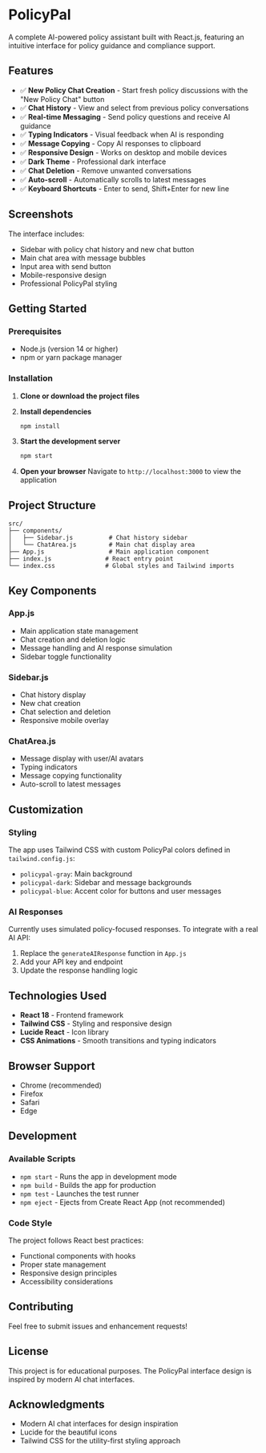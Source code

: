 # PolicyPal

A complete AI-powered policy assistant built with React.js, featuring an intuitive interface for policy guidance and compliance support.

## Features

- ✅ **New Policy Chat Creation** - Start fresh policy discussions with the "New Policy Chat" button
- ✅ **Chat History** - View and select from previous policy conversations
- ✅ **Real-time Messaging** - Send policy questions and receive AI guidance
- ✅ **Typing Indicators** - Visual feedback when AI is responding
- ✅ **Message Copying** - Copy AI responses to clipboard
- ✅ **Responsive Design** - Works on desktop and mobile devices
- ✅ **Dark Theme** - Professional dark interface
- ✅ **Chat Deletion** - Remove unwanted conversations
- ✅ **Auto-scroll** - Automatically scrolls to latest messages
- ✅ **Keyboard Shortcuts** - Enter to send, Shift+Enter for new line

## Screenshots

The interface includes:
- Sidebar with policy chat history and new chat button
- Main chat area with message bubbles
- Input area with send button
- Mobile-responsive design
- Professional PolicyPal styling

## Getting Started

### Prerequisites

- Node.js (version 14 or higher)
- npm or yarn package manager

### Installation

1. **Clone or download the project files**

2. **Install dependencies**
   ```bash
   npm install
   ```

3. **Start the development server**
   ```bash
   npm start
   ```

4. **Open your browser**
   Navigate to `http://localhost:3000` to view the application

## Project Structure

```
src/
├── components/
│   ├── Sidebar.js          # Chat history sidebar
│   └── ChatArea.js         # Main chat display area
├── App.js                  # Main application component
├── index.js               # React entry point
└── index.css              # Global styles and Tailwind imports
```

## Key Components

### App.js
- Main application state management
- Chat creation and deletion logic
- Message handling and AI response simulation
- Sidebar toggle functionality

### Sidebar.js
- Chat history display
- New chat creation
- Chat selection and deletion
- Responsive mobile overlay

### ChatArea.js
- Message display with user/AI avatars
- Typing indicators
- Message copying functionality
- Auto-scroll to latest messages

## Customization

### Styling
The app uses Tailwind CSS with custom PolicyPal colors defined in `tailwind.config.js`:
- `policypal-gray`: Main background
- `policypal-dark`: Sidebar and message backgrounds
- `policypal-blue`: Accent color for buttons and user messages

### AI Responses
Currently uses simulated policy-focused responses. To integrate with a real AI API:
1. Replace the `generateAIResponse` function in `App.js`
2. Add your API key and endpoint
3. Update the response handling logic

## Technologies Used

- **React 18** - Frontend framework
- **Tailwind CSS** - Styling and responsive design
- **Lucide React** - Icon library
- **CSS Animations** - Smooth transitions and typing indicators

## Browser Support

- Chrome (recommended)
- Firefox
- Safari
- Edge

## Development

### Available Scripts

- `npm start` - Runs the app in development mode
- `npm build` - Builds the app for production
- `npm test` - Launches the test runner
- `npm eject` - Ejects from Create React App (not recommended)

### Code Style

The project follows React best practices:
- Functional components with hooks
- Proper state management
- Responsive design principles
- Accessibility considerations

## Contributing

Feel free to submit issues and enhancement requests!

## License

This project is for educational purposes. The PolicyPal interface design is inspired by modern AI chat interfaces.

## Acknowledgments

- Modern AI chat interfaces for design inspiration
- Lucide for the beautiful icons
- Tailwind CSS for the utility-first styling approach
